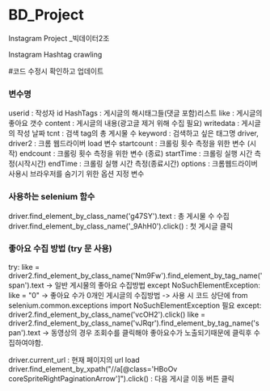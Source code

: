 # BD_Project
Instagram Project _빅데이터2조

Instagram Hashtag crawling

#코드 수정시 확인하고 업데이트

### 변수명 ###
userid : 작성자 id
HashTags : 게시글의 해시태그들(댓글 포함)리스트 
like : 게시글의 좋아요 갯수
content : 게시글의 내용(광고글 제거 위해 수집 필요)
writedata : 게시글의 작성 날짜
tcnt : 검색 tag의 총 게시물 수
keyword : 검색하고 싶은 태그명
driver, driver2 : 크롬 웹드라이버 load 변수
startcount : 크롤링 횟수 측정을 위한 변수 (시작)
endcount : 크롤링 횟수 측정을 위한 변수 (종료)
startTime : 크롤링 실행 시간 측정(시작시간)
endTime : 크롤링 실행 시간 측정(종료시간)
options : 크롬웹드라이버 사용시 브라우저를 숨기기 위한 옵션 지정 변수


### 사용하는 selenium 함수 ###

driver.find_element_by_class_name('g47SY').text : 총 게시물 수 수집
driver.find_element_by_class_name('_9AhH0').click() : 첫 게시글 클릭

### 좋아요 수집 방법 (try 문 사용) ###
try: 
    like = driver2.find_element_by_class_name('Nm9Fw').find_element_by_tag_name('span').text
    -> 일반 게시물의 좋아요 수집방법
except NoSuchElementException: 
    like = "0"
    -> 좋아요 수가 0개인 게시글의 수집방법
    -> 사용 시 코드 상단에 from selenium.common.exceptions import NoSuchElementException 필요
except:
    driver2.find_element_by_class_name('vcOH2').click()
    like = driver2.find_element_by_class_name('vJRqr').find_element_by_tag_name('span').text
    -> 동영상의 경우 조회수를 클릭해야 좋아요수가 노출되기때문에 클릭후 수집하여야함.

driver.current_url : 현재 페이지의 url load
driver.find_element_by_xpath("//a[@class='HBoOv coreSpriteRightPaginationArrow']").click() : 다음 게시글 이동 버튼 클릭

